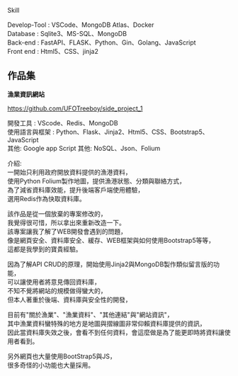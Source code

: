 Skill

Develop-Tool : VSCode、MongoDB Atlas、Docker<br />
Database : Sqlite3、MS-SQL、MongoDB<br />
Back-end : FastAPI、FLASK、Python、Gin、Golang、JavaScript<br />
Front end : Html5、CSS、jinja2<br />



## 作品集

**漁業資訊網站**

https://github.com/UFOTreeboy/side_project_1<br />

開發工具 : VScode、Redis、MongoDB<br />
使用語言與框架 : Python、Flask、Jinja2、Html5、CSS、Bootstrap5、JavaScript<br />
其他: Google app Script
其他: NoSQL、Json、Folium<br />

介紹:<br />
一開始只利用政府開放資料提供的漁港資料，<br />
使用Python Folium製作地圖，提供漁港狀態、分類與聯絡方式，<br />
為了減省資料庫效能，提升後端客戶端使用體驗，<br />
選用Redis作為快取資料庫。<br />

該作品是從一個放棄的專案修改的，<br />
我覺得很可惜，所以拿出來重新改造一下。<br />
該專案讓我了解了WEB開發會遇到的問題，<br />
像是網頁安全、資料庫安全、緩存、WEB框架與如何使用Bootstrap5等等，<br />
這都是我學到的寶貴經驗。<br />

因為了解API CRUD的原理，開始使用Jinja2與MongoDB製作類似留言版的功能，<br />
可以讓使用者將意見傳回資料庫，<br />
不知不覺將網站的規模做得蠻大的，<br />
但本人著重於後端、資料庫與安全性的開發，<br />

目前有"關於漁業"、"漁業資料"、"其他連結"與"網站資訊"，<br />
其中漁業資料蠻特殊的地方是地圖與摺線圖非常仰賴資料庫提供的資訊，<br />
因此當資料庫失效之後，會看不到任何資料，會這麼做是為了能更即時將資料讓使用者看到。<br />

另外網頁也大量使用BootStrap5與JS，<br />
很多奇怪的小功能也大量採用。<br />
